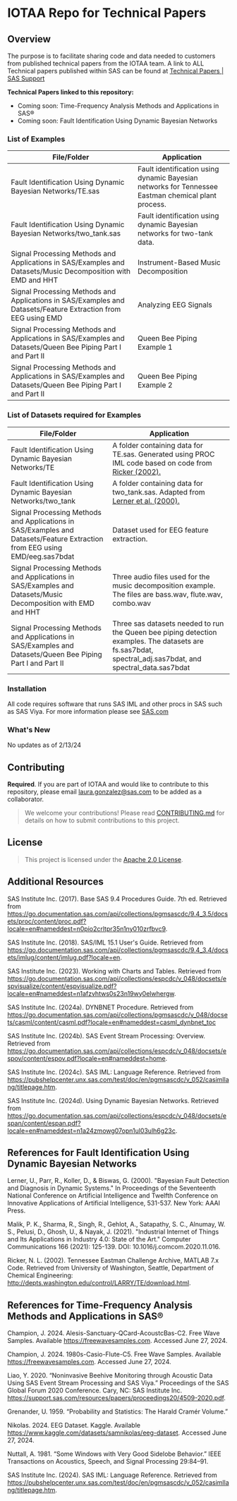 # IOTAA Repo for Technical Papers


## Overview

 The purpose is to facilitate sharing code and data needed to customers from published technical papers from the IOTAA team. A link to ALL Technical papers published within SAS can be found at [Technical Papers | SAS Support](https://support.sas.com/en/technical-papers.html)

**Technical Papers linked to this repository:**

- Coming soon: Time-Frequency Analysis  Methods and Applications in SAS®
- Coming soon: Fault Identification Using Dynamic Bayesian Networks

### List of Examples
| File/Folder | Application |
| ------ | ------ |
|Fault Identification Using Dynamic Bayesian Networks/TE.sas| Fault identification using dynamic Bayesian networks for Tennessee Eastman chemical plant process.|
|Fault Identification Using Dynamic Bayesian Networks/two_tank.sas| Fault identification using dynamic Bayesian networks for two-tank data.|
|Signal Processing Methods and Applications in SAS/Examples and Datasets/Music Decomposition with EMD and HHT| Instrument-Based Music Decomposition|
Signal Processing Methods and Applications in SAS/Examples and Datasets/Feature Extraction from EEG using EMD| Analyzing EEG Signals|
|Signal Processing Methods and Applications in SAS/Examples and Datasets/Queen Bee Piping Part I and Part II|Queen Bee Piping Example 1|
|Signal Processing Methods and Applications in SAS/Examples and Datasets/Queen Bee Piping Part I and Part II|Queen Bee Piping Example 2|


### List of Datasets required for Examples
| File/Folder | Application |
| ------ | ------ |
|Fault Identification Using Dynamic Bayesian Networks/TE| A folder containing data for TE.sas. Generated using PROC IML code based on code from [Ricker (2002).](#te)|
|Fault Identification Using Dynamic Bayesian Networks/two_tank| A folder containing data for two_tank.sas. Adapted from [Lerner et al. (2000).](#tank)|
|Signal Processing Methods and Applications in SAS/Examples and Datasets/Feature Extraction from EEG using EMD/eeg.sas7bdat| Dataset used for EEG feature extraction.
|Signal Processing Methods and Applications in SAS/Examples and Datasets/Music Decomposition with EMD and HHT| Three audio files used for the music decomposition example. The files are bass.wav, flute.wav, combo.wav| 
|Signal Processing Methods and Applications in SAS/Examples and Datasets/Queen Bee Piping Part I and Part II|Three sas datasets needed to run the Queen bee piping detection examples. The datasets are fs.sas7bdat, spectral_adj.sas7bdat, and spectral_data.sas7bdat|


### Installation
All code requires software that runs SAS IML and other procs in SAS such as SAS Viya. For more information please see [SAS.com](https://www.sas.com/en_us/home.html)

### What's New

No updates as of 2/13/24

## Contributing

**Required**. If you are part of IOTAA and would like to contribute to this repository, please email laura.gonzalez@sas.com to be added as a collaborator. 

> We welcome your contributions! Please read [CONTRIBUTING.md](CONTRIBUTING.md) for details on how to submit contributions to this project. 



## License

> This project is licensed under the [Apache 2.0 License](LICENSE).

## Additional Resources

SAS Institute Inc. (2017). Base SAS 9.4 Procedures Guide. 7th ed. Retrieved from https://go.documentation.sas.com/api/collections/pgmsascdc/9.4_3.5/docsets/proc/content/proc.pdf?locale=en#nameddest=n0pio2crltpr35n1ny010zrfbvc9. 

SAS Institute Inc. (2018). SAS/IML 15.1 User's Guide. Retrieved from https://go.documentation.sas.com/api/collections/pgmsascdc/9.4_3.4/docsets/imlug/content/imlug.pdf?locale=en. 

SAS Institute Inc. (2023). Working with Charts and Tables. Retrieved from https://go.documentation.sas.com/api/collections/espcdc/v_048/docsets/espvisualize/content/espvisualize.pdf?locale=en#nameddest=n1afzvhtws0s23n19wy0elwhergw. 

SAS Institute Inc. (2024a). DYNBNET Procedure. Retrieved from https://go.documentation.sas.com/api/collections/pgmsascdc/v_048/docsets/casml/content/casml.pdf?locale=en#nameddest=casml_dynbnet_toc

SAS Institute Inc. (2024b). SAS Event Stream Processing: Overview. Retrieved from https://go.documentation.sas.com/api/collections/espcdc/v_048/docsets/espov/content/espov.pdf?locale=en#nameddest=home.

SAS Institute Inc. (2024c). SAS IML: Language Reference. Retrieved from  https://pubshelpcenter.unx.sas.com/test/doc/en/pgmsascdc/v_052/casimllang/titlepage.htm. 

SAS Institute Inc. (2024d). Using Dynamic Bayesian Networks. Retrieved from https://go.documentation.sas.com/api/collections/espcdc/v_048/docsets/espan/content/espan.pdf?locale=en#nameddest=n1a24zmowg07opn1ul03ulh6g23c. 

## <a name="ref"> </a> References for Fault Identification Using Dynamic Bayesian Networks

<a name="tank"> </a> Lerner, U., Parr, R., Koller, D., & Biswas, G. (2000). "Bayesian Fault Detection and Diagnosis in Dynamic Systems." In Proceedings of the Seventeenth National Conference on Artificial Intelligence and Twelfth Conference on Innovative Applications of Artificial Intelligence, 531-537. New York: AAAI Press.

Malik, P. K., Sharma, R., Singh, R., Gehlot, A., Satapathy, S. C., Alnumay, W. S., Pelusi, D., Ghosh, U., & Nayak, J. (2021). "Industrial Internet of Things and Its Applications in Industry 4.0: State of the Art." Computer Communications 166 (2021): 125-139. DOI: 10.1016/j.comcom.2020.11.016.

<a name="te"> Ricker, N. L. (2002). Tennessee Eastman Challenge Archive, MATLAB 7.x Code. Retrieved from University of Washington, Seattle, Department of Chemical Engineering: http://depts.washington.edu/control/LARRY/TE/download.html.

## <a name="ref"> </a> References for Time-Frequency Analysis  Methods and Applications in SAS® 

Champion, J. 2024. Alesis-Sanctuary-QCard-AcoustcBas-C2. Free Wave Samples. Available https://freewavesamples.com. Accessed June 27, 2024.

Champion, J. 2024. 1980s-Casio-Flute-C5. Free Wave Samples. Available https://freewavesamples.com. Accessed June 27, 2024.

Liao, Y. 2020. “Noninvasive Beehive Monitoring through Acoustic Data Using SAS Event Stream Processing and SAS Viya.” Proceedings of the SAS Global Forum 2020 Conference. Cary, NC: SAS Institute Inc. https://support.sas.com/resources/papers/proceedings20/4509-2020.pdf.

Grenander, U. 1959. “Probability and Statistics: The Harald Cramér Volume.” 

Nikolas. 2024. EEG Dataset. Kaggle. Available https://www.kaggle.com/datasets/samnikolas/eeg-dataset. Accessed June 27, 2024.

Nuttall, A. 1981. “Some Windows with Very Good Sidelobe Behavior.” IEEE Transactions on Acoustics, Speech, and Signal Processing 29:84–91.

SAS Institute Inc. (2024). SAS IML: Language Reference. Retrieved from https://pubshelpcenter.unx.sas.com/test/doc/en/pgmsascdc/v_052/casimllang/titlepage.htm. 
